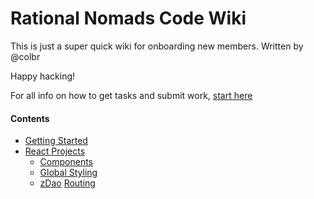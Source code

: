 # Rational Nomads Code Wiki

This is just a super quick wiki for onboarding new members. 
Written by @colbr

Happy hacking!

For all info on how to get tasks and submit work, [start here](https://github.com/rational-nomads/wiki/blob/main/getting-started.md)

#### Contents
* [Getting Started](https://github.com/rational-nomads/wiki/blob/main/getting-started.md)
* [React Projects](https://github.com/rational-nomads/wiki/tree/main/react)
  * [Components](https://github.com/rational-nomads/wiki/blob/main/react/components.md)
  * [Global Styling](https://github.com/rational-nomads/wiki/blob/main/react/global-styling.md)
  * [zDao](https://github.com/rational-nomads/wiki/tree/main/react/zdao)
    [Routing](https://github.com/rational-nomads/wiki/blob/main/react/zdao/routing.md)

